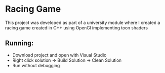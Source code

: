 # Racing Game
This project was developed as part of a university module where I created a racing game created in C++ using OpenGl implementing toon shaders

## Running:
 - Download project and open with Visual Studio
 - Right click solution -> Build Solution -> Clean Solution
 - Run without debugging
